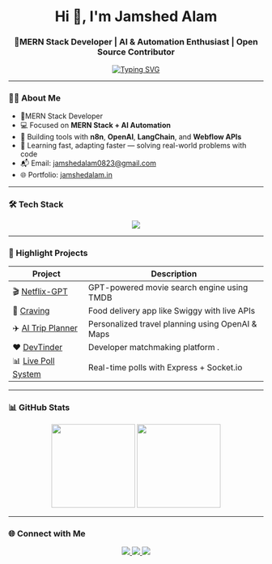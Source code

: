 <h1 align="center">Hi 👋, I'm Jamshed Alam</h1>
<h3 align="center">🚀MERN Stack Developer | AI & Automation Enthusiast | Open Source Contributor</h3>

<p align="center">
  <a href="https://github.com/jamshedalam">
    <img src="https://readme-typing-svg.herokuapp.com?font=Fira+Code&weight=500&size=20&duration=2000&pause=1000&color=36BCF7&center=true&vCenter=true&width=435&lines=Full-Stack+Web+Developer;AI+Tools+%7C+n8n+%7C+LangChain;Clean+Code+%7C+Open+Source+%7C+Problem+Solver" alt="Typing SVG" />
  </a>
</p>

---

### 👨‍💻 About Me

- 🚀MERN Stack Developer
- 💻 Focused on **MERN Stack + AI Automation**  
- 🤖 Building tools with **n8n**, **OpenAI**, **LangChain**, and **Webflow APIs**  
- 🧠 Learning fast, adapting faster — solving real-world problems with code  
- 📬 Email: [jamshedalam0823@gmail.com](mailto:jamshedalam0823@gmail.com)  
- 🌐 Portfolio: [jamshedalam.in](https://jamshedalam.in)

---

### 🛠 Tech Stack

<p align="center">
  <img src="https://skillicons.dev/icons?i=js,ts,react,next,nodejs,express,mongodb,tailwind,redux,git,vercel,figma,python,vscode" />
</p>

---

### 🚀 Highlight Projects

| Project | Description |
|--------|-------------|
| 🎬 [Netflix-GPT](https://github.com/james-jamshed/netflix-gpt) | GPT-powered movie search engine using TMDB |
| 🍴 [Craving](https://github.com/james-jamshed/Craving) | Food delivery app like Swiggy with live APIs |
| ✈️ [AI Trip Planner](https://github.com/james-jamshed/AI_TRIP_PLANNER) | Personalized travel planning using OpenAI & Maps |
| ❤️ [DevTinder](https://github.com/james-jamshed/devTinder-web) | Developer matchmaking platform .|
| 📊 [Live Poll System](https://github.com/james-jamshed/Live-polling-system) | Real-time polls with Express + Socket.io |

---

### 📊 GitHub Stats

<p align="center">
  <img src="https://github-readme-stats.vercel.app/api?username=jamshedalam&show_icons=true&theme=dark&hide_border=true" height="165" />
  <img src="https://github-readme-streak-stats.herokuapp.com?user=jamshedalam&theme=dark&hide_border=true" height="165" />
</p>

---

### 🌐 Connect with Me

<p align="center">
  <a href="https://www.linkedin.com/in/james-jamshed/" target="_blank">
    <img src="https://img.shields.io/badge/LinkedIn-0A66C2?style=for-the-badge&logo=linkedin&logoColor=white" />
  </a>
  <a href="mailto:jamshedalam0823@gmail.com">
    <img src="https://img.shields.io/badge/Gmail-D44638?style=for-the-badge&logo=gmail&logoColor=white" />
  </a>
  <a href="https://jamshedalam.in" target="_blank">
    <img src="https://img.shields.io/badge/Portfolio-121212?style=for-the-badge&logo=webflow&logoColor=white" />
  </a>
</p>
